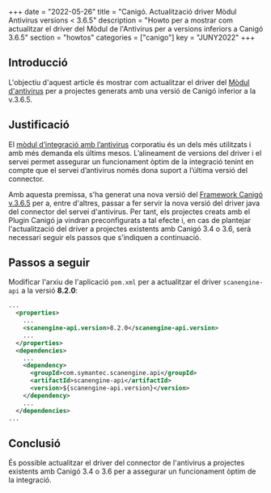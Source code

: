 +++
date        = "2022-05-26"
title       = "Canigó. Actualització driver Mòdul Antivirus versions < 3.6.5"
description = "Howto per a mostrar com actualitzar el driver del Mòdul de l'Antivirus per a versions inferiors a Canigó 3.6.5"
section     = "howtos"
categories  = ["canigo"]
key         = "JUNY2022"
+++


## Introducció

L'objectiu d'aquest article és mostrar com actualitzar el driver del
[Mòdul d'antivirus](/canigo-fwk-docs/documentacio-per-versions/3.6LTS/3.6.5/moduls/moduls-integracio/modul-antivirus/)
per a projectes generats amb una versió de Canigó inferior a la v.3.6.5.

## Justificació

El [mòdul d’integració amb l’antivirus](/canigo-fwk-docs/documentacio-per-versions/3.6LTS/3.6.5/moduls/moduls-integracio/modul-antivirus/)
corporatiu és un dels més utilitzats i amb més demanda els últims mesos. L’alineament de versions del driver i el servei
permet assegurar un funcionament òptim de la integració tenint en compte que el servei d’antivirus només dona suport a
l’última versió del connector.

Amb aquesta premissa, s'ha generat una nova versió del
[Framework Canigó v.3.6.5](/canigo-fwk-docs/documentacio-per-versions/3.6LTS/3.6.5/llistat-de-canvis/)
per a, entre d'altres, passar a fer servir la nova versió del driver java del connector del servei d'antivirus.
Per tant, els projectes creats amb el Plugin Canigó ja vindran preconfigurats a tal efecte i, en cas de plantejar
l'actualització del driver a projectes existents amb Canigó 3.4 o 3.6, serà necessari seguir els passos
que s'indiquen a continuació.

## Passos a seguir

Modificar l'arxiu de l'aplicació `pom.xml` per a actualitzar el driver `scanengine-api` a la versió **8.2.0**:

```xml
...
  <properties>
    ...
    <scanengine-api.version>8.2.0</scanengine-api.version>
    ...
  </properties>
  <dependencies>
    ...
    <dependency>
      <groupId>com.symantec.scanengine.api</groupId>
      <artifactId>scanengine-api</artifactId>
      <version>${scanengine-api.version}</version>
    </dependency>
    ...
  </dependencies>
...
```

## Conclusió

És possible actualitzar el driver del connector de l'antivirus a projectes existents amb Canigó 3.4 o 3.6 per a
assegurar un funcionament òptim de la integració.